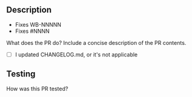 ## Description

<!--
Include reference to internal ticket "Fixes WB-NNNNN" and/or GitHub issue "Fixes #NNNN" (if applicable)
-->

- Fixes WB-NNNNN
- Fixes #NNNN

What does the PR do? Include a concise description of the PR contents.

- [ ] I updated CHANGELOG.md, or it's not applicable

## Testing

How was this PR tested?

